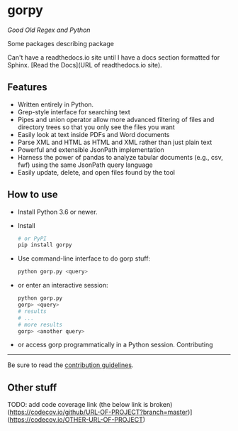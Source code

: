gorpy
============

*Good Old Regex and Python*

Some packages describing package

Can't have a readthedocs.io site until I have a docs section formatted for Sphinx.
[Read the Docs](URL of readthedocs.io site).


Features
--------

* Written entirely in Python.
* Grep-style interface for searching text
* Pipes and union operator allow more advanced filtering of files and directory trees so that you only see the files you want
* Easily look at text inside PDFs and Word documents
* Parse XML and HTML as HTML and XML rather than just plain text
* Powerful and extensible JsonPath implementation
* Harness the power of pandas to analyze tabular documents (e.g., csv, fwf) using the same JsonPath query language
* Easily update, delete, and open files found by the tool

How to use
----------

* Install Python 3.6 or newer.
* Install

    ```sh
    # or PyPI
    pip install gorpy
    ```

* Use command-line interface to do gorp stuff:

    ```sh
    python gorp.py <query>
    ```
* or enter an interactive session:
    ```sh
    python gorp.py
    gorp> <query>
    # results
    # ...
    # more results
    gorp> <another query>
    ```
* or access gorp programmatically in a Python session.
Contributing
------------

Be sure to read the [contribution guidelines](https://github.com/molsonkiko/gorpy/blob/main/CONTRIBUTING.md). 

Other stuff
------------

TODO: add code coverage link (the below link is broken)
(https://codecov.io/github/URL-OF-PROJECT?branch=master)](https://codecov.io/OTHER-URL-OF-PROJECT)